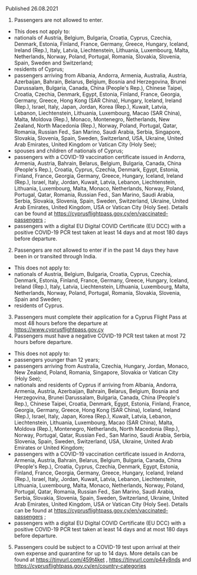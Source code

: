 Published 26.08.2021
1. Passengers are not allowed to enter.
- This does not apply to:
- nationals of Austria, Belgium, Bulgaria, Croatia, Cyprus, Czechia, Denmark, Estonia, Finland, France, Germany, Greece, Hungary, Iceland, Ireland (Rep.), Italy, Latvia, Liechtenstein, Lithuania, Luxembourg, Malta, Netherlands, Norway, Poland, Portugal, Romania, Slovakia, Slovenia, Spain, Sweden and Switzerland;
- residents of Cyprus;
- passengers arriving from Albania, Andorra, Armenia, Australia, Austria, Azerbaijan, Bahrain, Belarus, Belgium, Bosnia and Herzegovina, Brunei Darussalam, Bulgaria, Canada, China (People's Rep.), Chinese Taipei, Croatia, Czechia, Denmark, Egypt, Estonia, Finland, France, Georgia, Germany, Greece, Hong Kong (SAR China), Hungary, Iceland, Ireland (Rep.), Israel, Italy, Japan, Jordan, Korea (Rep.), Kuwait, Latvia, Lebanon, Liechtenstein, Lithuania, Luxembourg, Macao (SAR China), Malta, Moldova (Rep.), Monaco, Montenegro, Netherlands, New Zealand, North Macedonia (Rep.), Norway, Poland, Portugal, Qatar, Romania, Russian Fed., San Marino, Saudi Arabia, Serbia, Singapore, Slovakia, Slovenia, Spain, Sweden, Switzerland, USA, Ukraine, United Arab Emirates, United Kingdom or Vatican City (Holy See);
- spouses and children of nationals of Cyprus;
- passengers with a COVID-19 vaccination certificate issued in Andorra, Armenia, Austria, Bahrain, Belarus, Belgium, Bulgaria, Canada, China (People's Rep.), Croatia, Cyprus, Czechia, Denmark, Egypt, Estonia, Finland, France, Georgia, Germany, Greece, Hungary, Iceland, Ireland (Rep.), Israel, Italy, Jordan, Kuwait, Latvia, Lebanon, Liechtenstein, Lithuania, Luxembourg, Malta, Monaco, Netherlands, Norway, Poland, Portugal, Qatar, Romania, Russian Fed., San Marino, Saudi Arabia, Serbia, Slovakia, Slovenia, Spain, Sweden, Switzerland, Ukraine, United Arab Emirates, United Kingdom, USA or Vatican City (Holy See). Details can be found at <a href="https://cyprusflightpass.gov.cy/en/vaccinated-passengers">https://cyprusflightpass.gov.cy/en/vaccinated-passengers</a> ;
- passengers with a digital EU Digital COVID Certificate (EU DCC) with a positive COVID-19 PCR test taken at least 14 days and at most 180 days before departure.
2. Passengers are not allowed to enter if in the past 14 days they have been in or transited through India.
- This does not apply to:
- nationals of Austria, Belgium, Bulgaria, Croatia, Cyprus, Czechia, Denmark, Estonia, Finland, France, Germany, Greece, Hungary, Iceland, Ireland (Rep.), Italy, Latvia, Liechtenstein, Lithuania, Luxembourg, Malta, Netherlands, Norway, Poland, Portugal, Romania, Slovakia, Slovenia, Spain and Sweden;
- residents of Cyprus.
3. Passengers must complete their application for a Cyprus Flight Pass at most 48 hours before the departure at <a href="https://www.cyprusflightpass.gov.cy/">https://www.cyprusflightpass.gov.cy</a> 
4. Passengers must have a negative COVID-19 PCR test taken at most 72 hours before departure.
- This does not apply to:
- passengers younger than 12 years;
- passengers arriving from Australia, Czechia, Hungary, Jordan, Monaco, New Zealand, Poland, Romania, Singapore, Slovakia or Vatican City (Holy See);
- nationals and residents of Cyprus if arriving from Albania, Andorra, Armenia, Austria, Azerbaijan, Bahrain, Belarus, Belgium, Bosnia and Herzegovina, Brunei Darussalam, Bulgaria, Canada, China (People's Rep.), Chinese Taipei, Croatia, Denmark, Egypt, Estonia, Finland, France, Georgia, Germany, Greece, Hong Kong (SAR China), Iceland, Ireland (Rep.), Israel, Italy, Japan, Korea (Rep.), Kuwait, Latvia, Lebanon, Liechtenstein, Lithuania, Luxembourg, Macao (SAR China), Malta, Moldova (Rep.), Montenegro, Netherlands, North Macedonia (Rep.), Norway, Portugal, Qatar, Russian Fed., San Marino, Saudi Arabia, Serbia, Slovenia, Spain, Sweden, Switzerland, USA, Ukraine, United Arab Emirates or United Kingdom;
- passengers with a COVID-19 vaccination certificate issued in Andorra, Armenia, Austria, Bahrain, Belarus, Belgium, Bulgaria, Canada, China (People's Rep.), Croatia, Cyprus, Czechia, Denmark, Egypt, Estonia, Finland, France, Georgia, Germany, Greece, Hungary, Iceland, Ireland (Rep.), Israel, Italy, Jordan, Kuwait, Latvia, Lebanon, Liechtenstein, Lithuania, Luxembourg, Malta, Monaco, Netherlands, Norway, Poland, Portugal, Qatar, Romania, Russian Fed., San Marino, Saudi Arabia, Serbia, Slovakia, Slovenia, Spain, Sweden, Switzerland, Ukraine, United Arab Emirates, United Kingdom, USA or Vatican City (Holy See). Details can be found at <a href="https://cyprusflightpass.gov.cy/en/vaccinated-passengers">https://cyprusflightpass.gov.cy/en/vaccinated-passengers</a> ;
- passengers with a digital EU Digital COVID Certificate (EU DCC) with a positive COVID-19 PCR test taken at least 14 days and at most 180 days before departure.
5. Passengers could be subject to a COVID-19 test upon arrival at their own expense and quarantine for up to 14 days. More details can be found at <a href="https://tinyurl.com/459t4ket">https://tinyurl.com/459t4ket</a> , <a href="https://tinyurl.com/p44y8nds">https://tinyurl.com/p44y8nds</a> and <a href="https://cyprusflightpass.gov.cy/en/country-categories">https://cyprusflightpass.gov.cy/en/country-categories</a> 

